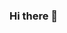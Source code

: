 ### Hi there 👋

<!--
**aladdin731/aladdin731** is a ✨ _special_ ✨ repository because its `README.md` (this file) appears on your GitHub profile.

Here are some ideas to get you started:

- 🔭 I’m currently working as a software enginner intern at Pallet9.
- 🤔 I’m looking for software enginner full-time position.
- 🌱 I’m currently learning Next.js, Strapi and Graphql.
- 📫 How to reach me: aladdin731@hotmail.com
-->

